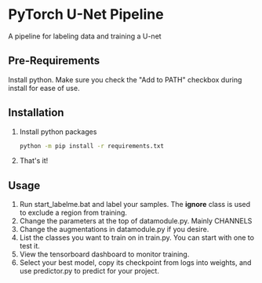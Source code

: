 # PyTorch U-Net Pipeline

A pipeline for labeling data and training a U-net

## Pre-Requirements

Install python. Make sure you check the "Add to PATH" checkbox during install for ease of use.

## Installation

1. Install python packages
    ```sh
    python -m pip install -r requirements.txt
    ```
2. That's it!


## Usage

1. Run start_labelme.bat and label your samples. The __ignore__ class is used to exclude a region from training.
2. Change the parameters at the top of datamodule.py. Mainly CHANNELS
3. Change the augmentations in datamodule.py if you desire.
4. List the classes you want to train on in train.py. You can start with one to test it.
5. View the tensorboard dashboard to monitor training.
6. Select your best model, copy its checkpoint from logs into weights, and use predictor.py to predict for your project.
